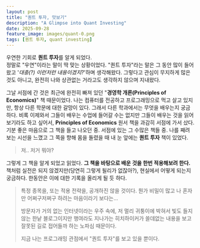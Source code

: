 ```yaml
---
layout: post
title: "퀀트 투자, 맛보기"
description: "A Glimpse into Quant Investing"
date: 2025-09-28
feature_image: images/quant-0.png
tags: [퀀트 투자, quant investing]
---
```


우연한 기회로 **퀀트 투자**를 알게 되었다.<br />
정말로 "우연"이라는 말이 딱 맞는 상황이었다. "퀀트 투자"라는 말은 그 동안 많이 들어왔고 '_대충(?) 이런저런 내용이겠지?_'하며 생각해왔다.
그렇다고 관심이 무지하게 많은 것도 아니고, 완전히 나와 상관없는 거라고도 생각하지 않으며 지내왔다.

그날 서점에 간 것은 최근에 완전히 빠져 있던 "**경영학 개론(Principles of Economics)**" 책 때문이었다.
나는 컴퓨터를 전공하고 프로그래밍으로 먹고 살고 있지만, 항상 다른 학문에 대한 갈망이 있다. 그래서 다른 학과에서는 무엇을 배우는지 궁금하다.
비록 이제와서 그들이 배우는 수업에 들어갈 수는 없지만 그들이 배우는 것을 읽어보기라도 하고 싶어서, **Principles of Economics** 원서 책을 과감히 서점에 가서 샀다.
기분 좋은 마음으로 그 책을 들고 나오던 중. 서점에 있는 그 수많은 책들 중. 나를 째려보는 시선을 느꼈고 그 쪽을 향해 몸을 돌렸을 때 내 눈 앞에는 **퀀트 투자** 책이 있었다.

> 저.. 저거 뭐야?

<!--more-->

그렇게 그 책을 알게 되었고 읽었다.
**그 책을 바탕으로 배운 것을 한번 적용해보려 한다.**
책처럼 실전은 되지 않겠지만(당연히 그렇게 될리가 없잖아?), 현실에서 어떻게 되는지 궁금하다.
한동안은 이에 대한 기록을 올리게 될 듯 하다.

> 특정 종목을, 또는 적용 전략을, 공개하진 않을 것이다.
> 뭔가 비밀이 많고 나 혼자만 어쩌구저쩌구 하려는 마음이라기 보다는...
> 
> 방문자가 거의 없는 인터넷이라는 우주 속에, 저 멀리 귀퉁이에 박혀서 빛도 들지 않는 한낱 블로그이지만
> 행여라도 지나가는 히치하이커가 쓸데없는 내용을 보고 잘못된 길로 접어들까 하는 노파심 때문이다.
> 
> 지금 나는 프로그래밍 관점에서 "퀀트 투자"를 보고 있을 뿐이다.